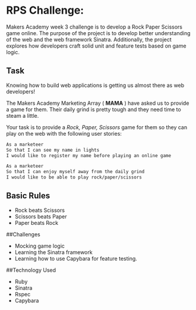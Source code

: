 # RPS Challenge:
Makers Academy week 3 challenge is to develop a Rock Paper Scissors game online. The purpose of the project is to develop better understanding of the web and the web framework Sinatra. Additionally, the project  explores how developers craft solid unit and feature tests based on game logic.

Task
----
Knowing how to build web applications is getting us almost there as web developers!

The Makers Academy Marketing Array ( **MAMA** ) have asked us to provide a game for them. Their daily grind is pretty tough and they need time to steam a little.

Your task is to provide a _Rock, Paper, Scissors_ game for them so they can play on the web with the following user stories:

```sh
As a marketeer
So that I can see my name in lights
I would like to register my name before playing an online game

As a marketeer
So that I can enjoy myself away from the daily grind
I would like to be able to play rock/paper/scissors
```

## Basic Rules

- Rock beats Scissors
- Scissors beats Paper
- Paper beats Rock

##Challenges
* Mocking game logic
* Learning the Sinatra framework
* Learning how to use Capybara for feature testing.

##Technology Used
* Ruby
* Sinatra
* Rspec
* Capybara
